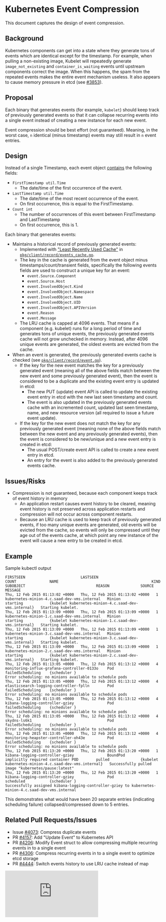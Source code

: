 <!-- BEGIN MUNGE: UNVERSIONED_WARNING -->


<!-- END MUNGE: UNVERSIONED_WARNING -->

# Kubernetes Event Compression

This document captures the design of event compression.


## Background

Kubernetes components can get into a state where they generate tons of events which are identical except for the timestamp. For example, when pulling a non-existing image, Kubelet will repeatedly generate `image_not_existing` and `container_is_waiting` events until upstream components correct the image. When this happens, the spam from the repeated events makes the entire event mechanism useless. It also appears to cause memory pressure in etcd (see [#3853](https://github.com/GoogleCloudPlatform/kubernetes/issues/3853)).

## Proposal

Each binary that generates events (for example, `kubelet`) should keep track of previously generated events so that it can collapse recurring events into a single event instead of creating a new instance for each new event.

Event compression should be best effort (not guaranteed). Meaning, in the worst case, `n` identical (minus timestamp) events may still result in `n` event entries.

## Design

Instead of a single Timestamp, each event object [contains](http://releases.k8s.io/v1.0.1/pkg/api/types.go#L1111) the following fields:
 * `FirstTimestamp util.Time` 
   * The date/time of the first occurrence of the event.
 * `LastTimestamp util.Time`
   * The date/time of the most recent occurrence of the event.
   * On first occurrence, this is equal to the FirstTimestamp.
 * `Count int`
   * The number of occurrences of this event between FirstTimestamp and LastTimestamp
   * On first occurrence, this is 1.

Each binary that generates events:
 * Maintains a historical record of previously generated events:
   * Implemented with ["Least Recently Used Cache"](https://github.com/golang/groupcache/blob/master/lru/lru.go) in [`pkg/client/record/events_cache.go`](../../pkg/client/record/events_cache.go).
   * The key in the cache is generated from the event object minus timestamps/count/transient fields, specifically the following events fields are used to construct a unique key for an event:
     * `event.Source.Component`
     * `event.Source.Host`
     * `event.InvolvedObject.Kind`
     * `event.InvolvedObject.Namespace`
     * `event.InvolvedObject.Name`
     * `event.InvolvedObject.UID`
     * `event.InvolvedObject.APIVersion`
     * `event.Reason`
     * `event.Message`
   * The LRU cache is capped at 4096 events. That means if a component (e.g. kubelet) runs for a long period of time and generates tons of unique events, the previously generated events cache will not grow unchecked in memory. Instead, after 4096 unique events are generated, the oldest events are evicted from the cache.
 * When an event is generated, the previously generated events cache is checked (see [`pkg/client/record/event.go`](http://releases.k8s.io/v1.0.1/pkg/client/record/event.go)).
   * If the key for the new event matches the key for a previously generated event (meaning all of the above fields match between the new event and some previously generated event), then the event is considered to be a duplicate and the existing event entry is updated in etcd:
     * The new PUT (update) event API is called to update the existing event entry in etcd with the new last seen timestamp and count.
     * The event is also updated in the previously generated events cache with an incremented count, updated last seen timestamp, name, and new resource version (all required to issue a future event update).
   * If the key for the new event does not match the key for any previously generated event (meaning none of the above fields match between the new event and any previously generated events), then the event is considered to be new/unique and a new event entry is created in etcd:
     * The usual POST/create event API is called to create a new event entry in etcd.
     * An entry for the event is also added to the previously generated events cache.

## Issues/Risks

 * Compression is not guaranteed, because each component keeps track of event history in memory
   * An application restart causes event history to be cleared, meaning event history is not preserved across application restarts and compression will not occur across component restarts.
   * Because an LRU cache is used to keep track of previously generated events, if too many unique events are generated, old events will be evicted from the cache, so events will only be compressed until they age out of the events cache, at which point any new instance of the event will cause a new entry to be created in etcd.

## Example

Sample kubectl output

```console
FIRSTSEEN                         LASTSEEN                          COUNT               NAME                                          KIND                SUBOBJECT                                REASON              SOURCE                                                  MESSAGE
Thu, 12 Feb 2015 01:13:02 +0000   Thu, 12 Feb 2015 01:13:02 +0000   1                   kubernetes-minion-4.c.saad-dev-vms.internal   Minion                                                       starting            {kubelet kubernetes-minion-4.c.saad-dev-vms.internal}   Starting kubelet.
Thu, 12 Feb 2015 01:13:09 +0000   Thu, 12 Feb 2015 01:13:09 +0000   1                   kubernetes-minion-1.c.saad-dev-vms.internal   Minion                                                       starting            {kubelet kubernetes-minion-1.c.saad-dev-vms.internal}   Starting kubelet.
Thu, 12 Feb 2015 01:13:09 +0000   Thu, 12 Feb 2015 01:13:09 +0000   1                   kubernetes-minion-3.c.saad-dev-vms.internal   Minion                                                       starting            {kubelet kubernetes-minion-3.c.saad-dev-vms.internal}   Starting kubelet.
Thu, 12 Feb 2015 01:13:09 +0000   Thu, 12 Feb 2015 01:13:09 +0000   1                   kubernetes-minion-2.c.saad-dev-vms.internal   Minion                                                       starting            {kubelet kubernetes-minion-2.c.saad-dev-vms.internal}   Starting kubelet.
Thu, 12 Feb 2015 01:13:05 +0000   Thu, 12 Feb 2015 01:13:12 +0000   4                   monitoring-influx-grafana-controller-0133o    Pod                                                          failedScheduling    {scheduler }                                            Error scheduling: no minions available to schedule pods
Thu, 12 Feb 2015 01:13:05 +0000   Thu, 12 Feb 2015 01:13:12 +0000   4                   elasticsearch-logging-controller-fplln        Pod                                                          failedScheduling    {scheduler }                                            Error scheduling: no minions available to schedule pods
Thu, 12 Feb 2015 01:13:05 +0000   Thu, 12 Feb 2015 01:13:12 +0000   4                   kibana-logging-controller-gziey               Pod                                                          failedScheduling    {scheduler }                                            Error scheduling: no minions available to schedule pods
Thu, 12 Feb 2015 01:13:05 +0000   Thu, 12 Feb 2015 01:13:12 +0000   4                   skydns-ls6k1                                  Pod                                                          failedScheduling    {scheduler }                                            Error scheduling: no minions available to schedule pods
Thu, 12 Feb 2015 01:13:05 +0000   Thu, 12 Feb 2015 01:13:12 +0000   4                   monitoring-heapster-controller-oh43e          Pod                                                          failedScheduling    {scheduler }                                            Error scheduling: no minions available to schedule pods
Thu, 12 Feb 2015 01:13:20 +0000   Thu, 12 Feb 2015 01:13:20 +0000   1                   kibana-logging-controller-gziey               BoundPod            implicitly required container POD        pulled              {kubelet kubernetes-minion-4.c.saad-dev-vms.internal}   Successfully pulled image "kubernetes/pause:latest"
Thu, 12 Feb 2015 01:13:20 +0000   Thu, 12 Feb 2015 01:13:20 +0000   1                   kibana-logging-controller-gziey               Pod                                                          scheduled           {scheduler }                                            Successfully assigned kibana-logging-controller-gziey to kubernetes-minion-4.c.saad-dev-vms.internal
```

This demonstrates what would have been 20 separate entries (indicating scheduling failure) collapsed/compressed down to 5 entries.

## Related Pull Requests/Issues

 * Issue [#4073](https://github.com/GoogleCloudPlatform/kubernetes/issues/4073): Compress duplicate events
 * PR [#4157](https://github.com/GoogleCloudPlatform/kubernetes/issues/4157): Add "Update Event" to Kubernetes API
 * PR [#4206](https://github.com/GoogleCloudPlatform/kubernetes/issues/4206): Modify Event struct to allow compressing multiple recurring events in to a single event
 * PR [#4306](https://github.com/GoogleCloudPlatform/kubernetes/issues/4306): Compress recurring events in to a single event to optimize etcd storage
 * PR [#4444](https://github.com/GoogleCloudPlatform/kubernetes/pull/4444): Switch events history to use LRU cache instead of map<!-- TAG IS_VERSIONED -->


<!-- BEGIN MUNGE: GENERATED_ANALYTICS -->
[![Analytics](https://kubernetes-site.appspot.com/UA-36037335-10/GitHub/docs/design/event_compression.md?pixel)]()
<!-- END MUNGE: GENERATED_ANALYTICS -->
